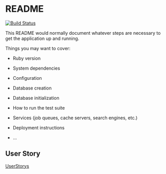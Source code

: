 

# README
[![Build Status](https://travis-ci.org/Ukonhattu/scrimfinder.svg?branch=master)](https://travis-ci.org/Ukonhattu/scrimfinder)

This README would normally document whatever steps are necessary to get the
application up and running.

Things you may want to cover:

* Ruby version

* System dependencies

* Configuration

* Database creation

* Database initialization

* How to run the test suite

* Services (job queues, cache servers, search engines, etc.)

* Deployment instructions

* ...

## User Story
[UserStorys](doc/userstory.txt)


